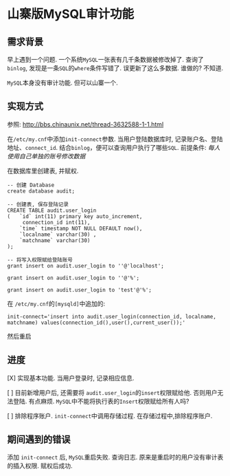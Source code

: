 # 山寨版MySQL审计功能 #

## 需求背景 ##
早上遇到一个问题. 一个系统`MySQL`一张表有几千条数据被修改掉了. 查询了`binlog`, 发现是一条`SQL`的`where`条件写错了. 误更新了这么多数据. 谁做的? 不知道. 

`MySQL`本身没有审计功能. 但可以山寨一个. 

## 实现方式 ##

参照: http://bbs.chinaunix.net/thread-3632588-1-1.html

在`/etc/my.cnf`中添加`init-connect`参数. 当用户登陆数据库时, 记录账户名、登陆地址、`connect_id`. 结合`binlog`，便可以查询用户执行了哪些`SQL`.
前提条件: *每人使用自己单独的账号修改数据*

在数据库里创建表, 并赋权. 
```
-- 创建 Database
create database audit;

-- 创建表, 保存登陆记录
CREATE TABLE audit.user_login
(	`id` int(11) primary key auto_increment,
	 connection_id int(11),
	`time` timestamp NOT NULL DEFAULT now(),
	`localname` varchar(30) ,
	`matchname` varchar(30)
);

-- 将写入权限赋给登陆账号
grant insert on audit.user_login to ''@'localhost';

grant insert on audit.user_login to ''@'%';

grant insert on audit.user_login to 'test'@'%';
```

在 `/etc/my.cnf`的`[mysqld]`中追加的:
```
init-connect='insert into audit.user_login(connection_id, localname, matchname) values(connection_id(),user(),current_user());'
```

然后重启

## 进度 ##
[X] 实现基本功能. 当用户登录时, 记录相应信息.

[ ] 目前新增用户后, 还需要将 `audit.user_login`的`insert`权限赋给他. 否则用户无法登陆. 有点麻烦. `MySQL`中不能将执行表的`Insert`权限赋给所有人吗?

[ ] 排除程序账户. `init-connect`中调用存储过程. 在存储过程中,排除程序账户.


## 期间遇到的错误 ##

添加 `init-connect` 后, `MySQL`重启失败. 查询日志. 原来是重启时的用户没有审计表的插入权限. 赋权后成功. 

